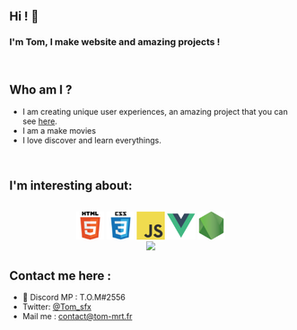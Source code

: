 ## Hi ! 👋
### I'm Tom, I make website and amazing projects !

<br>

## Who am I ?

- I am creating unique user experiences, an amazing project that you can see [here](https://tom-mrt.fr).
- I am a make movies
- I love discover and learn everythings.

<br>

## I'm interesting about: 

<br>

<div align="center">
  <img height="50" src="https://raw.githubusercontent.com/github/explore/80688e429a7d4ef2fca1e82350fe8e3517d3494d/topics/html/html.png">
  <img height="50" src="https://raw.githubusercontent.com/github/explore/80688e429a7d4ef2fca1e82350fe8e3517d3494d/topics/css/css.png">
  <img height="50" src="https://raw.githubusercontent.com/github/explore/80688e429a7d4ef2fca1e82350fe8e3517d3494d/topics/javascript/javascript.png">
  <img height="50" src="https://raw.githubusercontent.com/github/explore/80688e429a7d4ef2fca1e82350fe8e3517d3494d/topics/vue/vue.png">
  <img height="50" src="https://raw.githubusercontent.com/github/explore/80688e429a7d4ef2fca1e82350fe8e3517d3494d/topics/nodejs/nodejs.png">
</div>

<div align="center">
  <img height="250" src="https://github-readme-stats.vercel.app/api?username=Tom-mp4&show_icons=true&hide_border=true">
</div>

## Contact me here :

- 📝 Discord MP : T.O.M#2556
- Twitter: [@Tom_sfx](https://twitter.com/Tom_sfx)
- Mail me : [contact@tom-mrt.fr](mailto:contact@tom-mrt.fr) 
